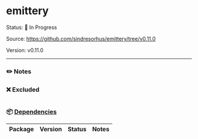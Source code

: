 # emittery

Status: :hammer: In Progress

Source: https://github.com/sindresorhus/emittery/tree/v0.11.0

Version: v0.11.0

---

### :pencil2: Notes

### :x: Excluded
```
```

### :package: [Dependencies](https://github.com/sindresorhus/emittery/tree/v0.11.0/package.json)
| Package | Version | Status | Notes |
| ------- | ------- | ------ | ----- |
